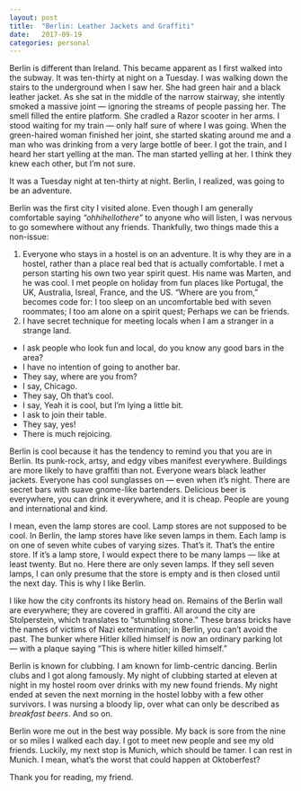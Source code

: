 ```yaml
---
layout: post
title:  "Berlin: Leather Jackets and Graffiti"
date:   2017-09-19
categories: personal
---
```


Berlin is different than Ireland. This became apparent as I first walked into the subway. It was ten-thirty at night on a Tuesday. I was walking down the stairs to the underground when I saw her. She had green hair and a black leather jacket. As she sat in the middle of the narrow stairway, she intently smoked a massive joint — ignoring the streams of people passing her. The smell filled the entire platform. She cradled a Razor scooter in her arms. I stood waiting for my train — only half sure of where I was going. When the green-haired woman finished her joint, she started skating around me and a man who was drinking from a very large bottle of beer. I got the train, and I heard her start yelling at the man. The man started yelling at her. I think they knew each other, but I’m not sure.

It was a Tuesday night at ten-thirty at night. Berlin, I realized, was going to be an adventure.

Berlin was the first city I visited alone. Even though I am generally comfortable saying *“ohhihellothere”* to anyone who will listen, I was nervous to go somewhere without any friends. Thankfully, two things made this a non-issue:
1. Everyone who stays in a hostel is on an adventure. It is why they are in a hostel, rather than a place real bed that is actually comfortable. I met a person starting his own two year spirit quest. His name was Marten, and he was cool. I met people on holiday from fun places like Portugal, the UK, Australia, Isreal, France, and the US. “Where are you from,” becomes code for: I too sleep on an uncomfortable bed with seven roommates; I too am alone on a spirit quest; Perhaps we can be friends.
2. I have secret technique for meeting locals when I am a stranger in a strange land.
  - I ask people who look fun and local, do you know any good bars in the area?
  - I have no intention of going to another bar.
  - They say, where are you from?
  - I say, Chicago.
  - They say, Oh that’s cool.
  - I say, Yeah it is cool, but I’m lying a little bit.
  - I ask to join their table.
  - They say, yes!
  - There is much rejoicing.

Berlin is cool because it has the tendency to remind you that you are in Berlin. Its punk-rock, artsy, and edgy vibes manifest  everywhere. Buildings are more likely to have graffiti than not. Everyone wears black leather jackets. Everyone has cool sunglasses on — even when it’s night. There are secret bars with suave gnome-like bartenders. Delicious beer is everywhere, you can drink it everywhere, and it is cheap. People are young and international and kind.

I mean, even the lamp stores are cool. Lamp stores are not supposed to be cool. In Berlin, the lamp stores have like seven lamps in them. Each lamp is on one of seven white cubes of varying sizes. That’s it. That’s the entire store. If it’s a lamp store, I would expect there to be many lamps — like at least twenty. But no. Here there are only seven lamps. If they sell seven lamps, I can only presume that the store is empty and is then closed until the next day. This is why I like Berlin.

I like how the city confronts its history head on. Remains of the Berlin wall are everywhere; they are covered in graffiti. All around the city are Stolperstein, which translates to “stumbling stone.” These brass bricks have the names of victims of Nazi extermination; in Berlin, you can’t avoid the past. The bunker where Hitler killed himself is now an ordinary parking lot — with a plaque saying “This is where hitler killed himself.”

Berlin is known for clubbing. I am known for limb-centric dancing. Berlin clubs and I got along famously. My night of clubbing started   at eleven at night in my hostel room over drinks with my new found friends. My night ended at seven the next morning in the hostel lobby with a few other survivors. I was nursing a bloody lip, over what can only be described as *breakfast beers*. And so on.

Berlin wore me out in the best way possible. My back is sore from the nine or so miles I walked each day. I got to meet new people and see my old friends. Luckily, my next stop is Munich, which should be tamer. I can rest in Munich. I mean, what’s the worst that could happen at Oktoberfest?

Thank you for reading, my friend.

